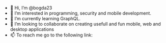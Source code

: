 - 👋 Hi, I’m @bogda23
- 👀 I’m interested in programming, security and mobile development.
- 🌱 I’m currently learning GraphQL.
- 💞️ I’m looking to collaborate on creating usefull and fun mobile, web and desktop applications
- 📫 To reach me go to the following link:  

<!---
bogda23/bogda23 is a ✨ special ✨ repository because its `README.md` (this file) appears on your GitHub profile.
You can click the Preview link to take a look at your changes.
--->
